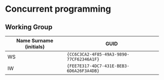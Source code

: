 # Concurrent programming

## Working Group

| Name Surname (initials) | GUID                                     |
| ----------------------- | ---------------------------------------- |
| WS                      | `{CC6C3CA2-4F85-49A3-9890-77CF62346A1F}` |
| IW                      | `{FEE7E317-4DC7-431E-BEB3-6D6A26F3A4DB}` |